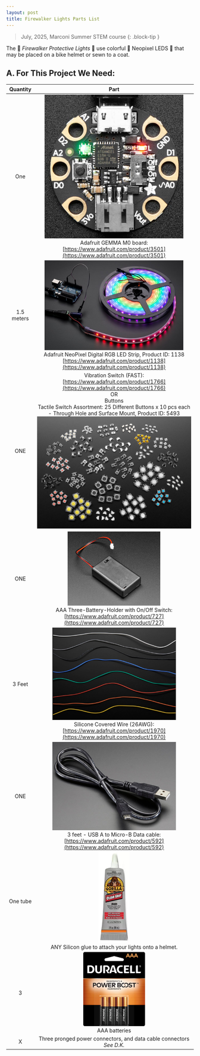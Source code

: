 ```yaml
---
layout: post
title: Firewalker Lights Parts List
---
```


> July, 2025, Marconi Summer STEM course
{: .block-tip }

The :rotating_light: *Firewalker Protective Lights* :rotating_light: use colorful :traffic_light: Neopixel LEDS :traffic_light: that may be placed on a bike helmet or sewn to a coat.


## A. For This Project We Need:


| Quantity | Part |
| :-: | :-: |
| One | <img alt="gemma M0" src="/_images/parts/gemma.png" width="90%" /> <br>Adafruit GEMMA M0 board:<br>[https://www.adafruit.com/product/3501](https://www.adafruit.com/product/3501) |
| 1.5 meters | <img alt="gemma M0" src="/_images/parts/neopixel.png" width="90%" /> <br> Adafruit NeoPixel Digital RGB LED Strip, Product ID: 1138 <br>[https://www.adafruit.com/product/1138](https://www.adafruit.com/product/1138) |  
| ONE | Vibration Switch (FAST):<br>[https://www.adafruit.com/product/1766](https://www.adafruit.com/product/1766)<br>OR<br>Buttons<br>Tactile Switch Assortment: 25 Different Buttons x 10 pcs each - Through Hole and Surface Mount, Product ID: 5493<br>![buttons](/_images/parts/buttons.png)|  
| ONE | <img alt="Battery holder" src="/_images/parts/batterypack.png" width="60%"/><br>AAA Three-Battery-Holder with On/Off Switch:<br>[https://www.adafruit.com/product/727](https://www.adafruit.com/product/727)|  
| 3 Feet | <img alt="wire" src="/_images/parts/wires.png" width="80%" /><br>Silicone Covered Wire (26AWG):<br>[https://www.adafruit.com/product/1970](https://www.adafruit.com/product/1970)|  
| ONE | <img alt="usb cable" src="/_images/parts/usb.png" width="80%" /><br>3 feet - USB A to Micro-B Data cable:<br>[https://www.adafruit.com/product/592](https://www.adafruit.com/product/592)|  
| One tube | <img alt="Glue" src="/_images/parts/glue.png" width="20%" /><br>ANY Silicon glue to attach your lights onto a helmet.
| 3 | <img alt="batteries" src="/_images/parts/batteries.png" width="40%" /><br>AAA batteries| 
| X | Three pronged power connectors, and data cable connectors<br>*See D.K.* |  

